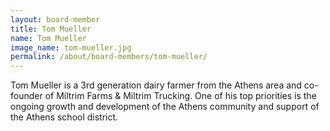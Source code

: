 ```yaml
---
layout: board-member
title: Tom Mueller
name: Tom Mueller
image_name: tom-mueller.jpg
permalink: /about/board-members/tom-mueller/
---
```


Tom Mueller is a 3rd generation dairy farmer from the Athens area and co-founder of Miltrim Farms & Miltrim Trucking. One of his top priorities is the ongoing growth and development of the Athens community and support of the Athens school district.
